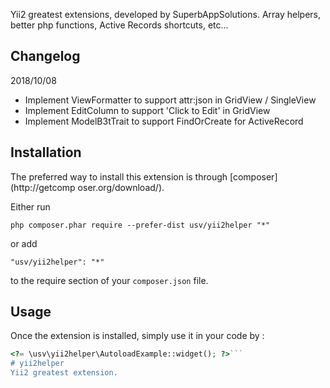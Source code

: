 Yii2 greatest extensions, developed by SuperbAppSolutions. Array helpers, better php 
functions, Active Records shortcuts, etc...

Changelog
------------
2018/10/08 
- Implement ViewFormatter to support attr:json in GridView / SingleView
- Implement EditColumn to support 'Click to Edit' in GridView
- Implement ModelB3tTrait to support FindOrCreate for ActiveRecord 



Installation
------------

The preferred way to install this extension is through [composer](http://getcomp
oser.org/download/).

Either run

```
php composer.phar require --prefer-dist usv/yii2helper "*"
```

or add

```
"usv/yii2helper": "*"
```

to the require section of your `composer.json` file.


Usage
-----

Once the extension is installed, simply use it in your code by  :

```php
<?= \usv\yii2helper\AutoloadExample::widget(); ?>```
# yii2helper
Yii2 greatest extension.


